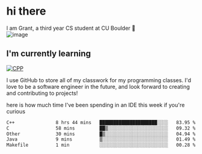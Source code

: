 
# hi there

I am Grant, a third year CS student at CU Boulder 👋  
![image](https://assets-sports.thescore.com/football/team/164/logo.png)

## I'm currently learning
[![CPP](https://skillicons.dev/icons?i=java,cpp,ts)](https://skillicons.dev)

I use GitHub to store all of my classwork for my programming classes.
I'd love to be a software engineer in the future, and look forward to creating and contributing to projects!

here is how much time I've been spending in an IDE this week if you're curious
<!--START_SECTION:waka-->

```txt
C++               8 hrs 44 mins   █████████████████████░░░░   83.95 %
C                 58 mins         ██▒░░░░░░░░░░░░░░░░░░░░░░   09.32 %
Other             30 mins         █▒░░░░░░░░░░░░░░░░░░░░░░░   04.94 %
Java              9 mins          ▒░░░░░░░░░░░░░░░░░░░░░░░░   01.49 %
Makefile          1 min           ░░░░░░░░░░░░░░░░░░░░░░░░░   00.28 %
```

<!--END_SECTION:waka-->

<!---
gnestr/gnestr is a ✨ special ✨ repository because its `README.md` (this file) appears on your GitHub profile.
You can click the Preview link to take a look at your changes.
--->
